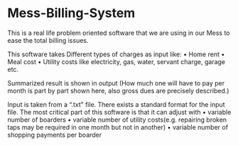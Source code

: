 # Mess-Billing-System

This is a real life problem oriented software that we are using in our Mess to ease the total billing issues.

This software takes Different types of charges as input like:
•	Home rent
•	Meal cost
•	Utility costs like electricity, gas, water, servant charge, garage etc.

Summarized result is shown in output (How much one will have to pay per month is part by part shown here, also gross dues are precisely described.)

Input is taken from a “.txt” file. There exists a standard format for the input file. The most critical part of this software is that it can adjust with 
•	variable number of boarders
•	variable number of utility costs(e.g. repairing broken taps may be required in one month but not in another)
•	variable number of shopping payments per boarder
